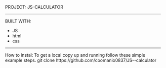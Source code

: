 PROJECT: JS-CALCULATOR
<hr>
BUILT WITH:
<ul>
<li>JS</li>
<li>html</li>
<li>css</li>
</ul>
<hr>
How to instal: 
To get a local copy up and running follow these simple example steps. git clone https://github.com/coomanio0837/JS--calculator